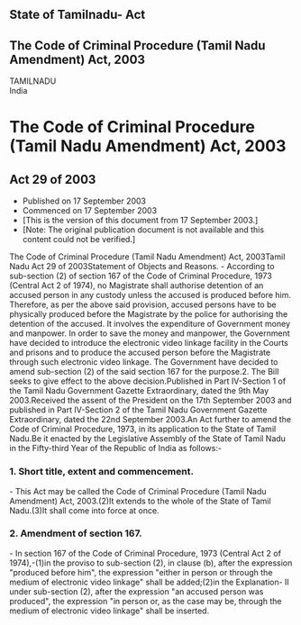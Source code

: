 ## State of Tamilnadu- Act

## The Code of Criminal Procedure (Tamil Nadu Amendment) Act, 2003

TAMILNADU  
India

# The Code of Criminal Procedure (Tamil Nadu Amendment) Act, 2003

## Act 29 of 2003

  * Published on 17 September 2003 
  * Commenced on 17 September 2003 
  * [This is the version of this document from 17 September 2003.] 
  * [Note: The original publication document is not available and this content could not be verified.] 

The Code of Criminal Procedure (Tamil Nadu Amendment) Act, 2003Tamil Nadu Act
29 of 2003Statement of Objects and Reasons. - According to sub-section (2) of
section 167 of the Code of Criminal Procedure, 1973 (Central Act 2 of 1974),
no Magistrate shall authorise detention of an accused person in any custody
unless the accused is produced before him. Therefore, as per the above said
provision, accused persons have to be physically produced before the
Magistrate by the police for authorising the detention of the accused. It
involves the expenditure of Government money and manpower. In order to save
the money and manpower, the Government have decided to introduce the
electronic video linkage facility in the Courts and prisons and to produce the
accused person before the Magistrate through such electronic video linkage.
The Government have decided to amend sub-section (2) of the said section 167
for the purpose.2\. The Bill seeks to give effect to the above
decision.Published in Part IV-Section 1 of the Tamil Nadu Government Gazette
Extraordinary, dated the 9th May 2003.Received the assent of the President on
the 17th September 2003 and published in Part IV-Section 2 of the Tamil Nadu
Government Gazette Extraordinary, dated the 22nd September 2003.An Act further
to amend the Code of Criminal Procedure, 1973, in its application to the State
of Tamil Nadu.Be it enacted by the Legislative Assembly of the State of Tamil
Nadu in the Fifty-third Year of the Republic of India as follows:-

### 1. Short title, extent and commencement.

\- This Act may be called the Code of Criminal Procedure (Tamil Nadu
Amendment) Act, 2003.(2)It extends to the whole of the State of Tamil
Nadu.(3)It shall come into force at once.

### 2. Amendment of section 167.

\- In section 167 of the Code of Criminal Procedure, 1973 (Central Act 2 of
1974),-(1)in the proviso to sub-section (2), in clause (b), after the
expression "produced before him", the expression "either in person or through
the medium of electronic video linkage" shall be added;(2)in the Explanation-
II under sub-section (2), after the expression "an accused person was
produced", the expression "in person or, as the case may be, through the
medium of electronic video linkage" shall be inserted.

